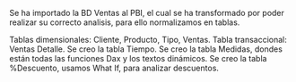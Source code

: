 Se ha importado la BD Ventas al PBI, el cual se ha transformado por poder realizar su correcto analisis, para ello normalizamos en tablas.

Tablas dimensionales: Cliente, Producto, Tipo, Ventas.
Tabla transaccional: Ventas Detalle.
Se creo la tabla Tiempo.
Se creo la tabla Medidas, dondes están todas las funciones Dax y los textos dinámicos.
Se creo la tabla %Descuento, usamos What If, para analizar descuentos.
